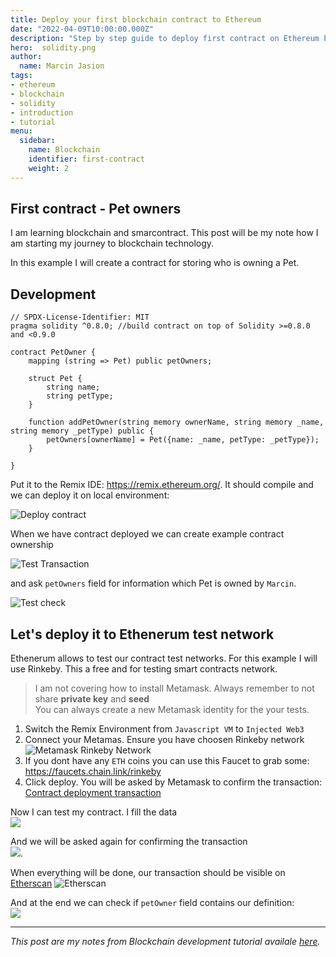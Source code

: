 ```yaml
---
title: Deploy your first blockchain contract to Ethereum
date: "2022-04-09T10:00:00.000Z"
description: "Step by step guide to deploy first contract on Ethereum blockchain"
hero:  solidity.png
author:
  name: Marcin Jasion
tags:
- ethereum
- blockchain
- solidity
- introduction
- tutorial
menu:
  sidebar:
    name: Blockchain
    identifier: first-contract
    weight: 2
---
```


## First contract - Pet owners

I am learning blockchain and smarcontract. This post will be my note how I am starting my journey to blockchain technology.

In this example I will create a contract for storing who is owning a Pet. 

## Development

```solidity
// SPDX-License-Identifier: MIT
pragma solidity ^0.8.0; //build contract on top of Solidity >=0.8.0 and <0.9.0

contract PetOwner {
    mapping (string => Pet) public petOwners;

    struct Pet {
        string name;
        string petType;
    }

    function addPetOwner(string memory ownerName, string memory _name, string memory _petType) public {
        petOwners[ownerName] = Pet({name: _name, petType: _petType});
    }

}
```

Put it to the Remix IDE: https://remix.ethereum.org/. It should compile and we can deploy it on local environment:

![Deploy contract](deploy_smart_contract.png)

When we have contract deployed we can create example contract ownership

![Test Transaction](create_test_transaction.png)

and ask `petOwners` field for information which Pet is owned by `Marcin`.

![Test check](check_test_transaction.png)

## Let's deploy it to Ethenerum test network

Ethenerum allows to test our contract test networks. For this example I will use Rinkeby. This a free and for testing smart contracts network.

> I am not covering how to install Metamask. Always remember to not share **private key** and **seed**  
> You can always create a new Metamask identity for the your tests. 

1. Switch the Remix Environment from `Javascript VM` to `Injected Web3`
2. Connect your Metamas. Ensure you have choosen Rinkeby network  
![Metamask Rinkeby Network](metamask_rinkeby.png)
3. If you dont have any `ETH` coins you can use this Faucet to grab some: https://faucets.chain.link/rinkeby
4. Click deploy. You will be asked by Metamask to confirm the transaction: [Contract deployment transaction](https://rinkeby.etherscan.io/tx/0x60ad0e4b25ba4dadef1410d766222b30815fe9e6bc7168cd6cd0f205bb4d90e3)

Now I can test my contract. I fill the data  
![](rinkeby-example-data.png)

And we will be asked again for confirming the transaction  
![](metamask-example-contract.png).

When everything will be done, our transaction should be visible on [Etherscan](https://rinkeby.etherscan.io/tx/0x5d53899e2cfc1ce5afa597f5073792d06fbceeaa0d3c9d78ccde57e714f28b7d)
![Etherscan](etherscan.png)

And at the end we can check if `petOwner` field contains our definition:  
![](rinkeby-data-confirmation.png)

---
_This post are my notes from Blockchain development tutorial availale [here](https://www.youtube.com/watch?v=M576WGiDBdQ)._




